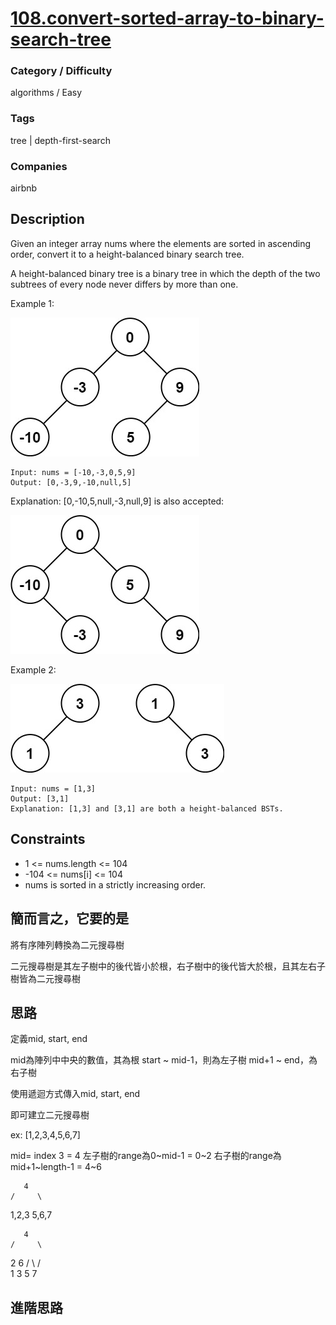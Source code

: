 # [108.convert-sorted-array-to-binary-search-tree](https://leetcode.com/problems/convert-sorted-array-to-binary-search-tree)

### Category / Difficulty
algorithms / Easy

### Tags
tree | depth-first-search
	 		
### Companies
airbnb

## Description
Given an integer array nums where the elements are sorted in ascending order, convert it to a height-balanced binary search tree.

A height-balanced binary tree is a binary tree in which the depth of the two subtrees of every node never differs by more than one.

 

Example 1:

![image info](./img/108e101.jpg)
```
Input: nums = [-10,-3,0,5,9]
Output: [0,-3,9,-10,null,5]
```

Explanation: [0,-10,5,null,-3,null,9] is also accepted:

![image info](./img/108e102.jpg)

Example 2:

![image info](./img/108e2.jpg)
```
Input: nums = [1,3]
Output: [3,1]
Explanation: [1,3] and [3,1] are both a height-balanced BSTs.
```

## Constraints
- 1 <= nums.length <= 104
- -104 <= nums[i] <= 104
- nums is sorted in a strictly increasing order.

## 簡而言之，它要的是
將有序陣列轉換為二元搜尋樹

二元搜尋樹是其左子樹中的後代皆小於根，右子樹中的後代皆大於根，且其左右子樹皆為二元搜尋樹

## 思路
定義mid, start, end

mid為陣列中中央的數值，其為根
start ~ mid-1，則為左子樹
mid+1 ~ end，為右子樹

使用遞迴方式傳入mid, start, end

即可建立二元搜尋樹

ex:
[1,2,3,4,5,6,7]

mid= index 3 = 4
左子樹的range為0~mid-1 = 0~2
右子樹的range為mid+1~length-1 = 4~6

       4
    /     \
 1,2,3   5,6,7


       4
    /     \
   2       6
  / \     / \
 1   3   5   7


## 進階思路

